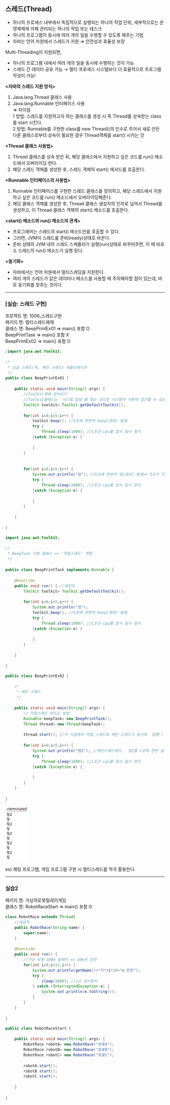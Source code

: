 ## 스레드(Thread)
- 하나의 프로세스 내부에서 독립적으로 실행되는 하나의 작업 단위, 세부적으로는 운영체제에 의해 관리되는 하나의 작업 또는 테스크  
- 하나의 프로그램이 동시에 여러 개의 일을 수행할 수 있도록 해주는 기법  
- 자바는 언어 차원에서 스레드가 지원 ⇒ 안전성과 효율성 보장  
  
Multi-Threading이 지원되면,  
- 하나의 프로그램 내에서 여러 개의 일을 동시에 수행하는 것이 가능  
- 스레드 간 데이터 공유 가능 → 멀티 프로세스 시스템보다 더 효율적으로 프로그램 작성이 가능!  
  
**<자바의 스레드 지원 방식>**  
1. Java.lang.Thread 클래스 사용  
2. Java.lang.Runnable 인터페이스 사용  
⇒ 차이점  
1 방법: 스레드를 지원하고자 하는 클래스를 생성 시 즉  Thread를 상속받는 class를 start 시킨다.  
2 방법: Runnable를 구현한 class를 new Thread()의 인수로 주어서 새로 만든 다른 클래스로부터 상속이 필요한 경우 Thread객체를 start() 시키는 것  
  
**<Thread 클래스 사용법>** 
1. Thread 클래스를 상속 받은 뒤, 해당 클래스에서 지원하고 싶은 코드를 run()  메소드에서 오버라이딩 한다.  
2. 해당 스레드 객체를 생성한 후, 스레드 객체의 start() 메서드를 호출한다.  
  
**<Runnable 인터페이스의 사용법>**  
1. Runnable 인터페이스를 구현한 스레드 클래스를 정의하고, 해당 스레드에서 지원하고 싶은 코드를 run() 메소드에서 오버라이딩해준다.  
2. 해당 클래스 객체를 생성한 후, Thread 클래스 생성자의 인자로 넘겨서 Thread를 생성하고, 이 Thread 클래스 객체의 start() 메소드를 호출한다.  

**<start() 메소드와 run() 메소드의 관계>**  
- 프로그래머는 스레드의 start() 메소드만을 호출할 수 있다.  
- 그러면, JVM이 스레드를 준비(ready)상태로 바꾼다.  
- 준비 상태의 JVM 내의 스레드 스케줄러가 실행(run)상태로 바꾸어주면, 이 때 비로소 스레드의 run() 메소드가 실행 된다.  

**<동기화>**
- 자바에서는 언어 차원에서 멀티스레딩을 지원한다.  
- 여러 개의 스레드가 같은 데이터나 메소드를 사용할 때 주의해야할 점이 있는데, 바로 동기화를 맞추는 것이다.  
  
  

----------------------------------------------------------------------------------------------------------------------------------------------------------------

### [실습: 스레드 구현]

프로젝트 명: 1006_스레드구현  
패키지 명: 멀티스레드예제  
클래스 명:  BeepPrintEx01 ⇒ main() 포함 O  
	   BeepPrintTask ⇒ main() 포함 X  
           BeepPrintEx02 ⇒ main() 포함 O  
  
```java
/import java.awt.Toolkit;

/*
 * 싱글 스레드(즉, 메인 스레드) 애플리케이션
 */
public class BeepPrintEx01 {

	public static void main(String[] args) {
		//Toolkit객체 얻어오기
		//Toolkit클래스는 '시스템 정보'를 얻는 것으로 시스템의 자원에 접근할 수 있는 클래스
		Toolkit toolkit= Toolkit.getDefaultToolkit();
		
		for(int i=0;i<5;i++) {
			toolkit.beep(); //5초에 한번씩 beep(경보) 발생
			try {
				Thread.sleep(1000); //1초간 cpu를 잠시 일시 정지
			}catch (Exception e) {
				
			}
		}
		
		
		for(int i=0;i<5;i++) {
			System.out.println("띵"); //5초에 한번씩 띵(경보) 발생=> 5초가 다 지난다음에 출력 => 싱글 스레드
			try {
				Thread.sleep(1000); //1초간 cpu를 잠시 일시 정지
			}catch (Exception e) {
				
			}
		}
		
	}

}
```
  
```java
import java.awt.Toolkit;

/*
 * BeepTask 구현 클래스 => '작업스레드' 역할
 */

public class BeepPrintTask implements Runnable {

	@Override
	public void run() { //재정의
		Toolkit toolkit= Toolkit.getDefaultToolkit();
		
		for(int i=0;i<5;i++) {
			System.out.println("띵");
			toolkit.beep(); //5초에 한번씩 beep(경보) 발생
			try {
				Thread.sleep(1000); //1초간 cpu를 잠시 일시 정지
			}catch (Exception e) {
				
			}
		}
		
	}

}
```
  
```java
public class BeepPrintEx02 {
	
	/*
	 * 메인 스레드
	 */

	public static void main(String[] args) {
		// 작업스레드 만드는 방법
		Runnable beepTask= new BeepPrintTask();
		Thread thread= new Thread(beepTask);
		
		thread.start(); //이 시점에서 작업 스레드와 메인 스레드가 동시에  실행!!

		for(int i=0;i<5;i++) {
			System.out.println("띵2"); //메인스레드에서   띵2를 1초에 한번 실행
			try {
				Thread.sleep(1000); //1초간 cpu를 잠시 일시 정지
			}catch (Exception e) {
				
			}
		}
	}

}
```
  
![1.PNG](./1.png)  
  
ex) 채팅 프로그램, 게임 프로그램 구현 시 멀티스레드를 적극 활용한다.  
  
-----------------------------------------------------------------------------------------------------------------------------------------------------------
  
   
### 실습2
  
패키지 명: 가상의로봇릴레이게임  
클래스 명: RobotRaceStart ⇒ main() 포함 O  
  
```java
class RobotRace extends Thread{
	//생성자
	public RobotRace(String name) {
		super(name);
	}

	@Override
	public void run() {
		//가상 로봇 100m 릴레이 => 10m씩 전진
		for(int i=0;i<11;i++) {
			System.out.println(getName()+"가"+i*10+"m 전진");
			try {
				sleep(1000); //1초 일시정지
			} catch (InterruptedException e) {
				System.out.println(e.toString());
			}
		}
	}

}
```
   
```java
public class RobotRaceStart {

	public static void main(String[] args) {
		RobotRace robotA= new RobotRace("로봇A");
		RobotRace robotB= new RobotRace("로봇B");
		RobotRace robotC= new RobotRace("로봇C");
		
		robotA.start();
		robotB.start();
		robotC.start();

	}

}
```
